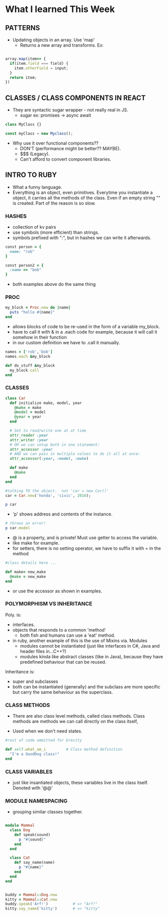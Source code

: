 # What I learned This Week

## PATTERNS

* Updating objects in an array.  Use 'map'
  * Returns a new array and transforms.  Ex:

```js

array.map(item=> {
  if(item.field === field) {
    item.otherField = input;
  }
  return item;
})
```

## CLASSES / CLASS COMPONENTS IN REACT

* They are syntactic sugar wrapper - not really real in JS.
  * sugar ex: promises -> async await

```js
class MyClass {}

const myClass = new Myclass();
```


* Why use it over functional components??
  * DON'T (performance might be better??  MAYBE).
  * $$$ (Legacy).
  * Can't afford to convert component libraries.


## INTRO TO RUBY
* What a funny language.
* Everything is an object, even primitives.  Everytime you instantiate a object, it carries all the methods of the class.  Even if an empty string "" is created.  Part of the reason is so slow.

### HASHES
* collection of kv pairs
* use symbols (more efficient) than strings.
* symbols prefixed with ":", but in hashes we can write it afterwards.

```ruby
const person = {
  name: "rob"
}

const person2 = {
  :name => "bob"
}
```

* both examples above do the same thing

### PROC

```ruby
my_block = Proc.new do |name|
  puts "hello #{name}"
end
```
* allows blocks of code to be re-used in the form of a variable my_block.
* have to call it with & in a .each code for example, because it will call it somehow in their function
* in our custom definition we have to .call it manually.

```ruby
names = ['rob','bob']
names.each &my_block

def do_stuff &my_block
  my_block.call
end
```

### CLASSES

```ruby
class Car
  def initialize make, model, year
    @make = make
    @model = model
    @year = year
  end

  # Set to read/write one at at time
  attr_reader :year
  attr_writer :year
  # OR we can setup both in one statement:
  attr_accessor :year
  # AND we can pass in multiple values to do it all at once:
  attr_accessor(:year, :model, :make)

  def make
    @make
  end
end

#talking TO the object.  not 'car = new Car()'
car = Car.new('honda', 'civic', 2016);

p car
```

* 'p' shows address and contents of the instance.

```ruby
# throws an error!
p car.model
```

* @ is a property, and is private!  Must use getter to access the variable.
* like make for example.
* for setters, there is no setting operator, we have to suffix it with = in the method

```ruby
#class details here ...

def make= new_make
  @make = new_make
end
```

* or use the accessor as shown in examples.


### POLYMORPHISM VS INHERITANCE

Poly. is:
* interfaces.
* objects that responds to a common 'method'
  * both fish and humans can use a 'eat' method.
* in ruby, another example of this is the use of Mixins via. Modules
  * modules cannot be instantiated (just like interfaces in C#, Java and header files in...C++?)
  * modules kinda like abstract classes (like in Java), because they have predefined behaviour that can be reused.

Inheritance is:
* super and subclasses
* both can be instantiated (generally) and the subclass are more specific but carry the same behaviour as the superclass.

### CLASS METHODS

* There are also class level methods, called class methods. Class methods are methods we can call directly on the class itself,

* Used when we don't need states.

```ruby
#rest of code ommitted for brevity

def self.what_am_i         # Class method definition
  "I'm a GoodDog class!"
end
```

### CLASS VARIABLES

* just like insantiated objects, these variables live in the class itself.  Denoted with '@@'

### MODULE NAMESPACING

* grouping similar classes together.

```ruby

module Mammal
  class Dog
    def speak(sound)
      p "#{sound}"
    end
  end

  class Cat
    def say_name(name)
      p "#{name}"
    end
  end
end


buddy = Mammal::Dog.new
kitty = Mammal::Cat.new
buddy.speak('Arf!')           # => "Arf!"
kitty.say_name('kitty')       # => "kitty"
```